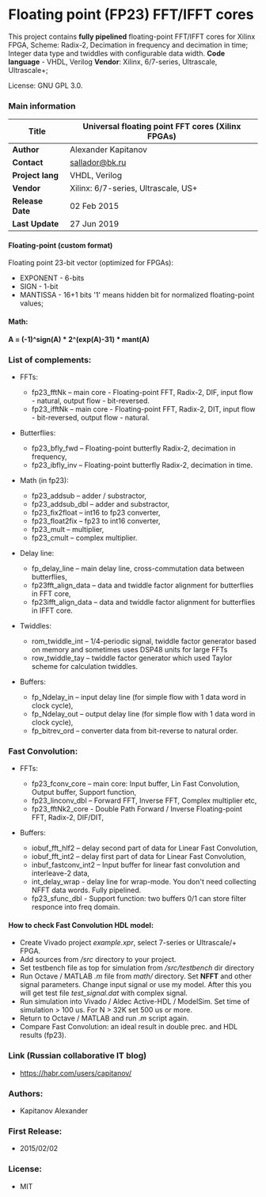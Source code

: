 # Floating point (FP23) FFT/IFFT cores

This project contains **fully pipelined** floating-point FFT/IFFT cores for Xilinx FPGA, Scheme: Radix-2, Decimation in frequency and decimation in time;    
Integer data type and twiddles with configurable data width. 
**Code language** - VHDL, Verilog 
**Vendor**: Xilinx, 6/7-series, Ultrascale, Ultrascale+;  

License: GNU GPL 3.0. 

### Main information

| **Title**         | Universal floating point FFT cores (Xilinx FPGAs) |
| -- | -- |
| **Author**        | Alexander Kapitanov                        |
| **Contact**       | sallador@bk.ru                             |
| **Project lang**  | VHDL, Verilog                              |
| **Vendor**        | Xilinx: 6/7-series, Ultrascale, US+        |
| **Release Date**  | 02 Feb 2015                                |
| **Last Update**   | 27 Jun 2019                                |

#### Floating-point (custom format)

Floating point 23-bit vector (optimized for FPGAs): 
- EXPONENT - 6-bits 
- SIGN - 1-bit 
- MANTISSA - 16+1 bits 
'1' means hidden bit for normalized floating-point values; 

#### Math: 
**A = (-1)^sign(A) * 2^(exp(A)-31) * mant(A)**

### List of complements:
- FFTs:
   * fp23_fftNk  – main core - Floating-point FFT, Radix-2, DIF, input flow - natural, output flow - bit-reversed. 
   * fp23_ifftNk – main core - Floating-point FFT, Radix-2, DIT, input flow - bit-reversed, output flow - natural.

- Butterflies:
   * fp23_bfly_fwd – Floating-point butterfly Radix-2, decimation in frequency, 
   * fp23_ibfly_inv – Floating-point butterfly Radix-2, decimation in time. 

- Math (in fp23):
   * fp23_addsub – adder / substractor, 
   * fp23_addsub_dbl – adder and substractor, 
   * fp23_fix2float – int16 to fp23 converter, 
   * fp23_float2fix – fp23 to int16 converter,
   * fp23_mult – multiplier,
   * fp23_cmult – complex multiplier.

- Delay line:
  * fp_delay_line – main delay line, cross-commutation data between butterflies,
  * fp23fft_align_data – data and twiddle factor alignment for butterflies in FFT core,
  * fp23ifft_align_data – data and twiddle factor alignment for butterflies in IFFT core.

- Twiddles:
  * rom_twiddle_int – 1/4-periodic signal, twiddle factor generator based on memory and sometimes uses DSP48 units for large FFTs
  * row_twiddle_tay – twiddle factor generator which used Taylor scheme for calculation twiddles.

- Buffers:
  * fp_Ndelay_in  – input delay line (for simple flow with 1 data word in clock cycle),
  * fp_Ndelay_out – output delay line (for simple flow with 1 data word in clock cycle),
  * fp_bitrev_ord – converter data from bit-reverse to natural order.

### Fast Convolution:
- FFTs:
   * fp23_fconv_core  – main core: Input buffer, Lin Fast Convolution, Output buffer, Support function,
   * fp23_linconv_dbl – Forward FFT, Inverse FFT, Complex multiplier etc,
   * fp23_fftNk2_core - Double Path Forward / Inverse Floating-point FFT, Radix-2, DIF/DIT,

- Buffers:
  * iobuf_fft_hlf2 – delay second part of data for Linear Fast Convolution, 
  * iobuf_fft_int2 – delay first part of data for Linear Fast Convolution, 
  * inbuf_fastconv_int2 – Input buffer for linear fast convolution and interleave-2 data, 
  * int_delay_wrap - delay line for wrap-mode. You don't need collecting NFFT data words. Fully pipelined.
  * fp23_sfunc_dbl - Support function: two buffers 0/1 can store filter responce into freq domain.

#### How to check Fast Convolution HDL model:
- Create Vivado project *example.xpr*, select 7-series or Ultrascale/+ FPGA.
- Add sources from */src* directory to your project.
- Set testbench file as top for simulation from */src/testbench* dir directory
- Run Octave / MATLAB *.m* file from *math/* directory. Set **NFFT** and other signal parameters. Change input signal or use my model. After this you will get test file *test_signal.dat* with complex signal.
- Run simulation into Vivado / Aldec Active-HDL / ModelSim. Set time of simulation > 100 us. For N > 32K set 500 us or more.
- Return to Octave / MATLAB and run *.m* script again. 
- Compare Fast Convolution: an ideal result in double prec. and HDL results (fp23).


### Link (Russian collaborative IT blog)
  * https://habr.com/users/capitanov/
  
### Authors:
  * Kapitanov Alexander  
  
### First Release:
  * 2015/02/02

### License:
  * MIT
